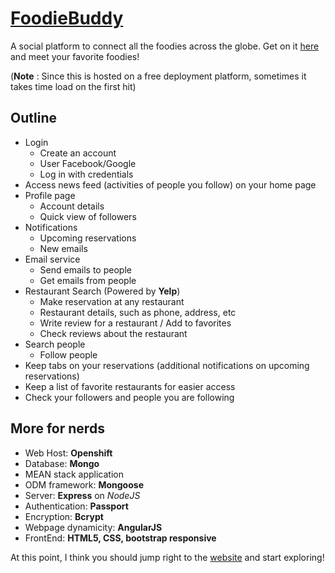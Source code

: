 # [FoodieBuddy](http://webdev2016-shankarvivek.rhcloud.com/project/client/index.html#/ "FoodieBuddy")

A social platform to connect all the foodies across the globe. Get on it [here](http://webdev2016-shankarvivek.rhcloud.com/project/client/index.html#/ "FoodieBuddy") and meet your favorite foodies!

(__Note__ : Since this is hosted on a free deployment platform, sometimes it takes time load on the first hit)

## Outline

+ Login
  - Create an account
  - User Facebook/Google
  - Log in with credentials
+ Access news feed (activities of people you follow) on your home page 
+ Profile page 
  - Account details 
  - Quick view of followers
+ Notifications
  - Upcoming reservations
  - New emails
+ Email service
  - Send emails to people
  - Get emails from people
+ Restaurant Search (Powered by __Yelp__)
  - Make reservation at any restaurant
  - Restaurant details, such as phone, address, etc
  - Write review for a restaurant / Add to favorites
  - Check reviews about the restaurant
+ Search people
  - Follow people
+ Keep tabs on your reservations (additional notifications on upcoming reservations)
+ Keep a list of favorite restaurants for easier access
+ Check your followers and people you are following

## More for nerds

+	Web Host: __Openshift__
+	Database: __Mongo__
+	MEAN stack application
+	ODM framework: __Mongoose__
+	Server: __Express__ on *NodeJS*
+	Authentication: __Passport__
+	Encryption: __Bcrypt__
+	Webpage dynamicity: __AngularJS__
+	FrontEnd: __HTML5, CSS, bootstrap responsive__


At this point, I think you should jump right to the [website](http://webdev2016-shankarvivek.rhcloud.com/project/client/index.html#/ "FoodieBuddy") and start exploring!